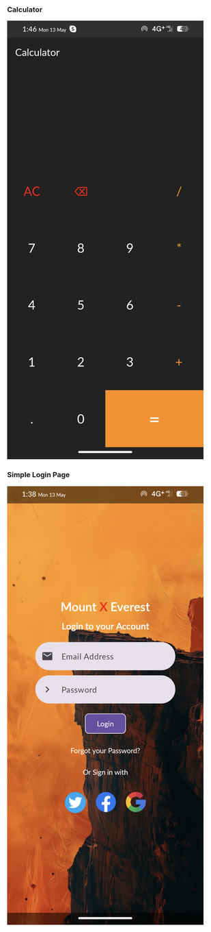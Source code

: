 ### Calculator
![Calculator](https://github.com/seetharaman52/android-projects/blob/main/calculator/Screenshot_Calci.png)

### Simple Login Page
![Login Page](https://github.com/seetharaman52/android-projects/blob/main/simple_login_page/Screenshot_Login.png)
